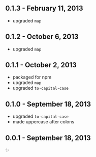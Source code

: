 
0.1.3 - February 11, 2013
-------------------------
* upgraded `map`

0.1.2 - October 6, 2013
-----------------------
* upgraded `map`

0.1.1 - October 2, 2013
-----------------------
* packaged for npm
* upgraded `map`
* upgraded `to-capital-case`

0.1.0 - September 18, 2013
--------------------------
* upgraded `to-capital-case`
* made uppercase after colons

0.0.1 - September 18, 2013
--------------------------
:sparkles: